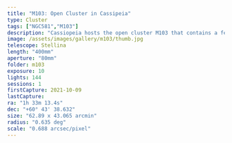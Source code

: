 ```yaml
---
title: "M103: Open Cluster in Cassipeia"
type: Cluster
tags: ["NGC581","M103"]
description: "Cassiopeia hosts the open cluster M103 that contains a few hundred colorful stars. It is an easy cluster to find, located very near the 'W' shape of the constellation."
image: /assets/images/gallery/m103/thumb.jpg
telescope: Stellina
length: "400mm"
aperture: "80mm"
folder: m103
exposure: 10
lights: 144
sessions: 1
firstCapture: 2021-10-09
lastCapture:
ra: "1h 33m 13.4s"
dec: "+60° 43' 38.632"
size: "62.89 x 43.065 arcmin"
radius: "0.635 deg"
scale: "0.688 arcsec/pixel"
---
```

